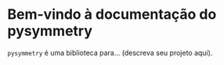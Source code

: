 # Bem-vindo à documentação do pysymmetry

`pysymmetry` é uma biblioteca para... (descreva seu projeto aqui).